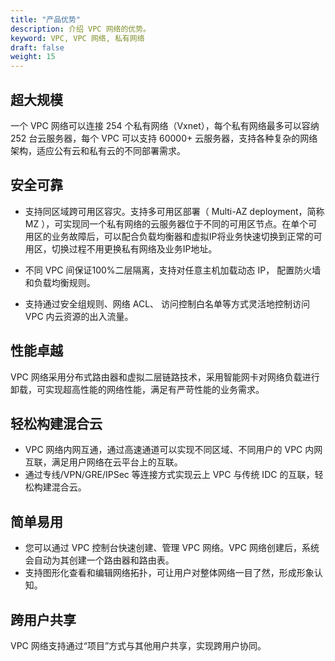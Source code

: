```yaml
---
title: "产品优势"
description: 介绍 VPC 网络的优势。
keyword: VPC, VPC 网络, 私有网络
draft: false
weight: 15
---
```


## 超大规模

一个 VPC 网络可以连接 254 个私有网络（Vxnet），每个私有网络最多可以容纳 252 台云服务器，每个 VPC 可以支持 60000+ 云服务器，支持各种复杂的网络架构，适应公有云和私有云的不同部署需求。

## 安全可靠

- 支持同区域跨可用区容灾。支持多可用区部署（ Multi-AZ deployment，简称 MZ ），可实现同一个私有网络的云服务器位于不同的可用区节点。在单个可用区的业务故障后，可以配合负载均衡器和虚拟IP将业务快速切换到正常的可用区，切换过程不用更换私有网络及业务IP地址。

- 不同 VPC 间保证100%二层隔离，支持对任意主机加载动态 IP， 配置防火墙和负载均衡规则。
- 支持通过安全组规则、网络 ACL、 访问控制白名单等方式灵活地控制访问 VPC 内云资源的出入流量。

## 性能卓越

VPC 网络采用分布式路由器和虚拟二层链路技术，采用智能网卡对网络负载进行卸载，可实现超高性能的网络性能，满足有严苛性能的业务需求。

## 轻松构建混合云

- VPC 网络内网互通，通过高速通道可以实现不同区域、不同用户的 VPC 内网互联，满足用户网络在云平台上的互联。
- 通过专线/VPN/GRE/IPSec 等连接方式实现云上 VPC 与传统 IDC 的互联，轻松构建混合云。

## 简单易用

- 您可以通过 VPC 控制台快速创建、管理 VPC 网络。VPC 网络创建后，系统会自动为其创建一个路由器和路由表。
- 支持图形化查看和编辑网络拓扑，可让用户对整体网络一目了然，形成形象认知。

## 跨用户共享

VPC 网络支持通过“项目”方式与其他用户共享，实现跨用户协同。


